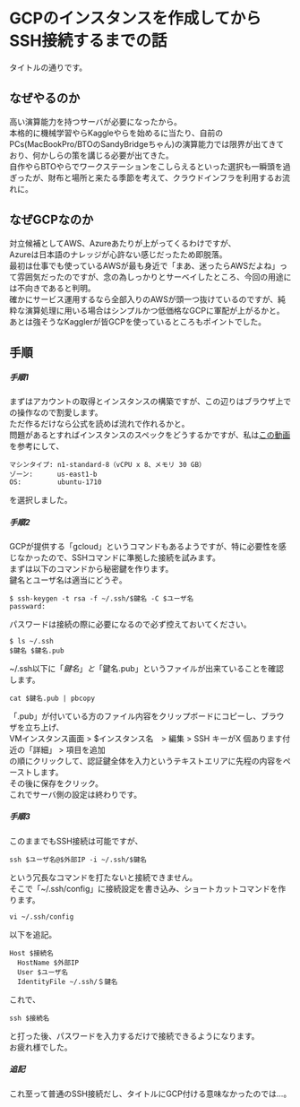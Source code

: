 # GCPのインスタンスを作成してからSSH接続するまでの話
タイトルの通りです。
## なぜやるのか
高い演算能力を持つサーバが必要になったから。  
本格的に機械学習やらKaggleやらを始めるに当たり、自前のPCs(MacBookPro/BTOのSandyBridgeちゃん)の演算能力では限界が出てきており、何かしらの策を講じる必要が出てきた。  
自作やらBTOやらでワークステーションをこしらえるといった選択も一瞬頭を過ぎったが、財布と場所と来たる季節を考えて、クラウドインフラを利用するお流れに。
## なぜGCPなのか
対立候補としてAWS、Azureあたりが上がってくるわけですが、  
Azureは日本語のナレッジが心許ない感じだったため即脱落。  
最初は仕事でも使っているAWSが最も身近で「まあ、迷ったらAWSだよね」って雰囲気だったのですが、念の為しっかりとサーベイしたところ、今回の用途には不向きであると判明。  
確かにサービス運用するなら全部入りのAWSが頭一つ抜けているのですが、純粋な演算処理に用いる場合はシンプルかつ低価格なGCPに軍配が上がるかと。  
あとは強そうなKagglerが皆GCPを使っているところもポイントでした。
## 手順
##### 手順1
まずはアカウントの取得とインスタンスの構築ですが、この辺りはブラウザ上での操作なので割愛します。  
ただ作るだけなら公式を読めば流れで作れるかと。  
問題があるとすればインスタンスのスペックをどうするかですが、私は[この動画](https://www.youtube.com/watch?v=NHQTw-ORcSQ)を参考にして、
```
マシンタイプ: n1-standard-8（vCPU x 8、メモリ 30 GB）
ゾーン:      us-east1-b
OS:         ubuntu-1710
```
を選択しました。
##### 手順2
GCPが提供する「gcloud」というコマンドもあるようですが、特に必要性を感じなかったので、SSHコマンドに準拠した接続を試みます。  
まずは以下のコマンドから秘密鍵を作ります。  
鍵名とユーザ名は適当にどうぞ。
```
$ ssh-keygen -t rsa -f ~/.ssh/$鍵名 -C $ユーザ名
passward:
```
パスワードは接続の際に必要になるので必ず控えておいてください。
```
$ ls ~/.ssh
$鍵名 $鍵名.pub
```
~/.ssh以下に「$鍵名」と「$鍵名.pub」というファイルが出来ていることを確認します。
```
cat $鍵名.pub | pbcopy
```
「.pub」が付いている方のファイル内容をクリップボードにコピーし、ブラウザを立ち上げ、  
VMインスタンス画面 > $インスタンス名　> 編集 > SSH キーがX 個あります付近の「詳細」 > 項目を追加  
の順にクリックして、認証鍵全体を入力というテキストエリアに先程の内容をペーストします。  
その後に保存をクリック。  
これでサーバ側の設定は終わりです。

##### 手順3
このままでもSSH接続は可能ですが、
```
ssh $ユーザ名@$外部IP -i ~/.ssh/$鍵名
```
という冗長なコマンドを打たないと接続できません。  
そこで「~/.ssh/config」に接続設定を書き込み、ショートカットコマンドを作ります。
```
vi ~/.ssh/config
```
以下を追記。
```
Host $接続名
  HostName $外部IP
  User $ユーザ名
  IdentityFile ~/.ssh/＄鍵名
```
これで、
```
ssh $接続名
```
と打った後、パスワードを入力するだけで接続できるようになります。  
お疲れ様でした。
##### 追記
これ至って普通のSSH接続だし、タイトルにGCP付ける意味なかったのでは...。

